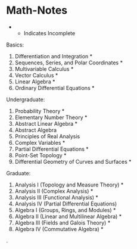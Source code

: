 # Math-Notes


* - Indicates Incomplete


Basics:
1. Differentiation and Integration *
2. Sequences, Series, and Polar Coordinates *
3. Multivariable Calculus *
4. Vector Calculus *
5. Linear Algebra *
6. Ordinary Differential Equations *

Undergraduate:
1. Probability Theory *
2. Elementary Number Theory *
3. Abstract Linear Algebra *
4. Abstract Algebra 
6. Principles of Real Analysis 
8. Complex Variables *
9. Partial Differential Equations *
10. Point-Set Topology *
11. Differential Geometry of Curves and Surfaces *


Graduate:
1. Analysis I (Topology and Measure Theory) *
2. Analysis II (Complex Analysis) *
3. Analysis III (Functional Analysis) *
4. Analysis IV (Partial Differential Equations)
5. Algebra I (Groups, Rings, and Modules) *
6. Algebra II (Linear and Multilinear Algebra) *
7. Algebra III (Fields and Galois Theory) *
8. Algebra IV (Commutative Algebra) *

    






   











       

    
  .   













